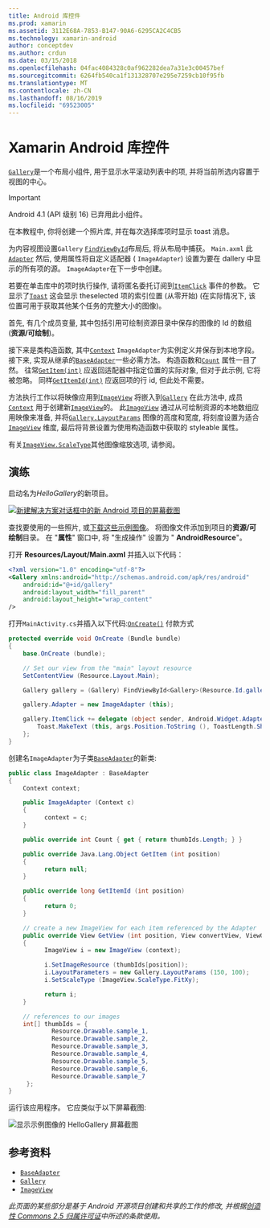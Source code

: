 ```yaml
---
title: Android 库控件
ms.prod: xamarin
ms.assetid: 3112E68A-7853-B147-90A6-6295CA2C4CB5
ms.technology: xamarin-android
author: conceptdev
ms.author: crdun
ms.date: 03/15/2018
ms.openlocfilehash: 04fac4084328c0af962282dea7a31e3c00457bef
ms.sourcegitcommit: 6264fb540ca1f131328707e295e7259cb10f95fb
ms.translationtype: MT
ms.contentlocale: zh-CN
ms.lasthandoff: 08/16/2019
ms.locfileid: "69523005"
---
```

# <a name="xamarinandroid-gallery-control"></a>Xamarin Android 库控件

[`Gallery`](xref:Android.Widget.Gallery)是一个布局小组件, 用于显示水平滚动列表中的项, 并将当前所选内容置于视图的中心。

> [!IMPORTANT]
> Android 4.1 (API 级别 16) 已弃用此小组件。 

在本教程中, 你将创建一个照片库, 并在每次选择库项时显示 toast 消息。

为内容视图设置`Gallery` [`FindViewById`](xref:Android.App.Activity.FindViewById*)布局后, 将从布局中捕获。 `Main.axml`
此[`Adapter`](xref:Android.Widget.AdapterView.RawAdapter)
然后, 使用属性将自定义适配器 ( `ImageAdapter`) 设置为要在 dallery 中显示的所有项的源。 `ImageAdapter`在下一步中创建。

若要在单击库中的项时执行操作, 请将匿名委托订阅到[`ItemClick`](xref:Android.Widget.AdapterView.ItemClick)
事件的参数。 它显示了[`Toast`](xref:Android.Widget.Toast)
这会显示 theselected 项的索引位置 (从零开始) (在实际情况下, 该位置可用于获取其他某个任务的完整大小的图像)。

首先, 有几个成员变量, 其中包括引用可绘制资源目录中保存的图像的 Id 的数组 (**资源/可绘制**)。

接下来是类构造函数, 其中[`Context`](xref:Android.Content.Context)
`ImageAdapter`为实例定义并保存到本地字段。
接下来, 实现从继承的[`BaseAdapter`](xref:Android.Widget.BaseAdapter)一些必需方法。
构造函数和[`Count`](xref:Android.Widget.BaseAdapter.Count)
属性一目了然。 往常[`GetItem(int)`](xref:Android.Widget.BaseAdapter.GetItem*)
应返回适配器中指定位置的实际对象, 但对于此示例, 它将被忽略。 同样[`GetItemId(int)`](xref:Android.Widget.BaseAdapter.GetItemId*)
应返回项的行 id, 但此处不需要。

方法执行工作以将映像应用到[`ImageView`](xref:Android.Widget.ImageView)
将嵌入到[`Gallery`](xref:Android.Widget.Gallery)
在此方法中, 成员[`Context`](xref:Android.Content.Context)
用于创建新[`ImageView`](xref:Android.Widget.ImageView)的。
此[`ImageView`](xref:Android.Widget.ImageView)
通过从可绘制资源的本地数组应用映像来准备, 并将[`Gallery.LayoutParams`](xref:Android.Widget.Gallery.LayoutParams)
图像的高度和宽度, 将刻度设置为适合[`ImageView`](xref:Android.Widget.ImageView)
维度, 最后将背景设置为使用构造函数中获取的 styleable 属性。

有关[`ImageView.ScaleType`](xref:Android.Widget.ImageView.ScaleType)其他图像缩放选项, 请参阅。

## <a name="walkthrough"></a>演练

启动名为*HelloGallery*的新项目。

[![新建解决方案对话框中的新 Android 项目的屏幕截图](gallery-images/hellogallery1-sml.png)](gallery-images/hellogallery1.png#lightbox)

查找要使用的一些照片, 或[下载这些示例图像](https://developer.android.com/shareables/sample_images.zip)。
将图像文件添加到项目的**资源/可绘制**目录。 在 "**属性**" 窗口中, 将 "生成操作" 设置为 " **AndroidResource**"。

打开 **Resources/Layout/Main.axml** 并插入以下代码：

```xml
<?xml version="1.0" encoding="utf-8"?>
<Gallery xmlns:android="http://schemas.android.com/apk/res/android"
    android:id="@+id/gallery"
    android:layout_width="fill_parent"
    android:layout_height="wrap_content"
/>
```

打开`MainActivity.cs`并插入以下代码:[`OnCreate()`](xref:Android.App.Activity.OnCreate*)
付款方式

```csharp
protected override void OnCreate (Bundle bundle)
{
    base.OnCreate (bundle);

    // Set our view from the "main" layout resource
    SetContentView (Resource.Layout.Main);

    Gallery gallery = (Gallery) FindViewById<Gallery>(Resource.Id.gallery);

    gallery.Adapter = new ImageAdapter (this);

    gallery.ItemClick += delegate (object sender, Android.Widget.AdapterView.ItemClickEventArgs args) {
        Toast.MakeText (this, args.Position.ToString (), ToastLength.Short).Show ();
    };
}
```

创建名`ImageAdapter`为子类[`BaseAdapter`](xref:Android.Widget.BaseAdapter)的新类:

```csharp
public class ImageAdapter : BaseAdapter
{
    Context context;

    public ImageAdapter (Context c)
    {
          context = c;
    }

    public override int Count { get { return thumbIds.Length; } }

    public override Java.Lang.Object GetItem (int position)
    {
          return null;
    }

    public override long GetItemId (int position)
    {
          return 0;
    }

    // create a new ImageView for each item referenced by the Adapter
    public override View GetView (int position, View convertView, ViewGroup parent)
    {
          ImageView i = new ImageView (context);

          i.SetImageResource (thumbIds[position]);
          i.LayoutParameters = new Gallery.LayoutParams (150, 100);
          i.SetScaleType (ImageView.ScaleType.FitXy);

          return i;
    }

    // references to our images
    int[] thumbIds = {
            Resource.Drawable.sample_1,
            Resource.Drawable.sample_2,
            Resource.Drawable.sample_3,
            Resource.Drawable.sample_4,
            Resource.Drawable.sample_5,
            Resource.Drawable.sample_6,
            Resource.Drawable.sample_7
     };
}

```

运行该应用程序。 它应类似于以下屏幕截图:

![显示示例图像的 HelloGallery 屏幕截图](gallery-images/hellogallery3.png)

## <a name="references"></a>参考资料

- [`BaseAdapter`](xref:Android.Widget.BaseAdapter)
- [`Gallery`](xref:Android.Widget.Gallery)
- [`ImageView`](xref:Android.Widget.ImageView)

_此页面的某些部分是基于 Android 开源项目创建和共享的工作的修改, 并根据[创造性 Commons 2.5 归属许可证](http://creativecommons.org/licenses/by/2.5/)中所述的条款使用。_

